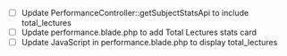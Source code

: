 - [ ] Update PerformanceController::getSubjectStatsApi to include total_lectures
- [ ] Update performance.blade.php to add Total Lectures stats card
- [ ] Update JavaScript in performance.blade.php to display total_lectures
